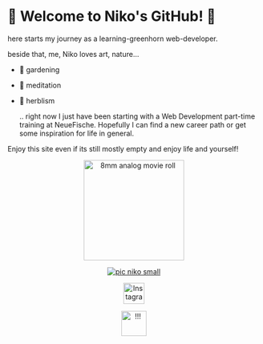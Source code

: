 #  :hibiscus: Welcome to Niko's GitHub! :cherry_blossom:

here starts my journey as a learning-greenhorn web-developer.

beside that, me, Niko loves art, nature...

- :seedling: gardening
- :pray: meditation  
- :herb: herblism

  .. right now I just have been starting with a Web Development part-time training at NeueFische.
Hopefully I can find a new career path or get some inspiration for life in general.

Enjoy this site even if its still mostly empty and enjoy life and yourself!
<div align="center">
<img src="https://github.com/NikCrmr/-NikCrmr/assets/148204632/ea5e490b-d6be-4bec-9b7e-cc8cf1e911b8" alt="8mm analog movie roll" width="200px">


[![pic niko small](https://github.com/NikCrmr/-NikCrmr/assets/148204632/e5a11f0d-873a-4651-b5e3-740987b9c832 "Bild von Niko")](https://www.instagram.com/puijolove/)

<a href="https://www.instagram.com/puijolove/"><img src="https://github.com/NikCrmr/-NikCrmr/assets/148204632/768b8944-2ad4-414f-bf63-00991caed358" alt="Instagram" style="width:42px;height:42px;"></a>


<div>
  <a href="https://www.instagram.com/puijolove/">
    <img src="https://github.com/NikCrmr/-NikCrmr/assets/148204632/768b8944-2ad4-414f-bf63-00991caed358" width="50px" alt="!!!"/>
  </a>
  </div>
  </div>
